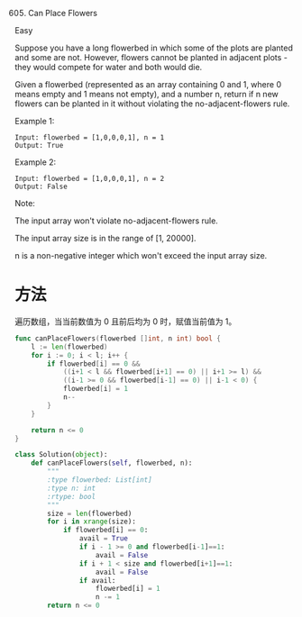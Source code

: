 605. Can Place Flowers

Easy

Suppose you have a long flowerbed in which some of the plots are planted and some are not. However, flowers cannot be planted in adjacent plots - they would compete for water and both would die.



Given a flowerbed (represented as an array containing 0 and 1, where 0 means empty and 1 means not empty), and a number n, return if n new flowers can be planted in it without violating the no-adjacent-flowers rule.


Example 1:
```
Input: flowerbed = [1,0,0,0,1], n = 1
Output: True
```
Example 2:
```
Input: flowerbed = [1,0,0,0,1], n = 2
Output: False
```

Note:

The input array won't violate no-adjacent-flowers rule.

The input array size is in the range of [1, 20000].

n is a non-negative integer which won't exceed the input array size.

# 方法
 遍历数组，当当前数值为 0 且前后均为 0 时，赋值当前值为 1。


```go
func canPlaceFlowers(flowerbed []int, n int) bool {
    l := len(flowerbed)
	for i := 0; i < l; i++ {
		if flowerbed[i] == 0 && 
			((i+1 < l && flowerbed[i+1] == 0) || i+1 >= l) &&
			((i-1 >= 0 && flowerbed[i-1] == 0) || i-1 < 0) { 
			flowerbed[i] = 1
			n--
		}
	}

	return n <= 0
}
```


```python
class Solution(object):
    def canPlaceFlowers(self, flowerbed, n):
        """
        :type flowerbed: List[int]
        :type n: int
        :rtype: bool
        """
        size = len(flowerbed)
        for i in xrange(size):
            if flowerbed[i] == 0:
                avail = True
                if i - 1 >= 0 and flowerbed[i-1]==1:
                    avail = False
                if i + 1 < size and flowerbed[i+1]==1:
                    avail = False
                if avail:
                    flowerbed[i] = 1
                    n -= 1
        return n <= 0
```
